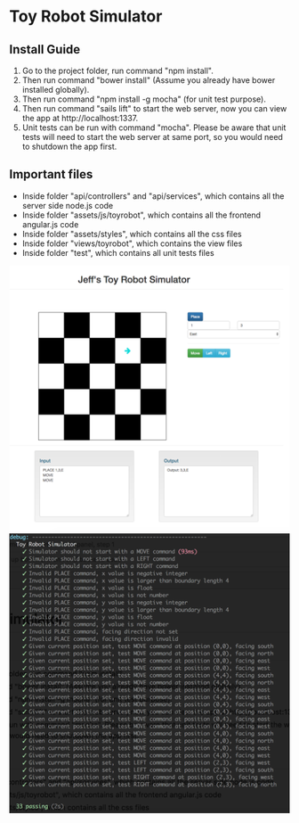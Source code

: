 # Toy Robot Simulator

## Install Guide
1. Go to the project folder, run command "npm install".
2. Then run command "bower install" (Assume you already have bower installed globally).
3. Then run command "npm install -g mocha" (for unit test purpose).
4. Then run command "sails lift" to start the web server, now you can view the app at http://localhost:1337.
5. Unit tests can be run with command "mocha". Please be aware that unit tests will need to start the web server at same port, so you would need to shutdown the app first.

## Important files
* Inside folder "api/controllers" and "api/services", which contains all the server side node.js code
* Inside folder "assets/js/toyrobot", which contains all the frontend angular.js code
* Inside folder "assets/styles", which contains all the css files
* Inside folder "views/toyrobot", which contains the view files
* Inside folder "test", which contains all unit tests files

![alt text](https://github.com/jeffyyyy/toy/raw/develop/assets/images/toyrobot_screenshot.png "Toy Robot Control Panel")
![alt text](https://github.com/jeffyyyy/toy/raw/develop/assets/images/unittest_screenshot.png "Toy Robot Unit Tests")

